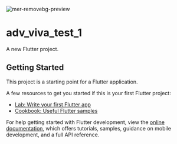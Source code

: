 ![mer-removebg-preview](https://user-images.githubusercontent.com/111499522/194760771-857ee667-f4be-42e6-ad18-4c9af123af75.png)
# adv_viva_test_1

A new Flutter project.

## Getting Started

This project is a starting point for a Flutter application.

A few resources to get you started if this is your first Flutter project:

- [Lab: Write your first Flutter app](https://docs.flutter.dev/get-started/codelab)
- [Cookbook: Useful Flutter samples](https://docs.flutter.dev/cookbook)

For help getting started with Flutter development, view the
[online documentation](https://docs.flutter.dev/), which offers tutorials,
samples, guidance on mobile development, and a full API reference.
